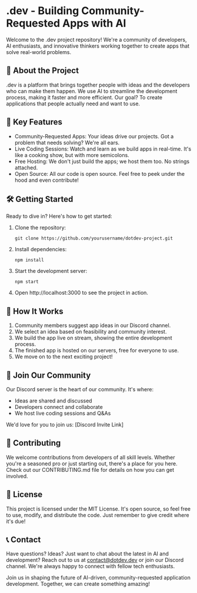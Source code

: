 # .dev - Building Community-Requested Apps with AI

Welcome to the .dev project repository! We're a community of developers, AI enthusiasts, and innovative thinkers working together to create apps that solve real-world problems.

## 🚀 About the Project

.dev is a platform that brings together people with ideas and the developers who can make them happen. We use AI to streamline the development process, making it faster and more efficient. Our goal? To create applications that people actually need and want to use.

## 🌟 Key Features

- Community-Requested Apps: Your ideas drive our projects. Got a problem that needs solving? We're all ears.
- Live Coding Sessions: Watch and learn as we build apps in real-time. It's like a cooking show, but with more semicolons.
- Free Hosting: We don't just build the apps; we host them too. No strings attached.
- Open Source: All our code is open source. Feel free to peek under the hood and even contribute!

## 🛠️ Getting Started

Ready to dive in? Here's how to get started:

1. Clone the repository:
   ```
   git clone https://github.com/yourusername/dotdev-project.git
   ```
2. Install dependencies:
   ```
   npm install
   ```
3. Start the development server:
   ```
   npm start
   ```
4. Open http://localhost:3000 to see the project in action.

## 🤝 How It Works

1. Community members suggest app ideas in our Discord channel.
2. We select an idea based on feasibility and community interest.
3. We build the app live on stream, showing the entire development process.
4. The finished app is hosted on our servers, free for everyone to use.
5. We move on to the next exciting project!

## 💬 Join Our Community

Our Discord server is the heart of our community. It's where:
- Ideas are shared and discussed
- Developers connect and collaborate
- We host live coding sessions and Q&As

We'd love for you to join us: [Discord Invite Link]

## 🤝 Contributing

We welcome contributions from developers of all skill levels. Whether you're a seasoned pro or just starting out, there's a place for you here. Check out our CONTRIBUTING.md file for details on how you can get involved.

## 📜 License

This project is licensed under the MIT License. It's open source, so feel free to use, modify, and distribute the code. Just remember to give credit where it's due!

## 📞 Contact

Have questions? Ideas? Just want to chat about the latest in AI and development? Reach out to us at contact@dotdev.dev or join our Discord channel. We're always happy to connect with fellow tech enthusiasts.

Join us in shaping the future of AI-driven, community-requested application development. Together, we can create something amazing!
